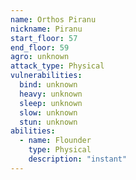 ```yaml
---
name: Orthos Piranu
nickname: Piranu
start_floor: 57
end_floor: 59
agro: unknown
attack_type: Physical
vulnerabilities:
  bind: unknown
  heavy: unknown
  sleep: unknown
  slow: unknown
  stun: unknown
abilities:
  - name: Flounder
    type: Physical
    description: "instant"
---
```

